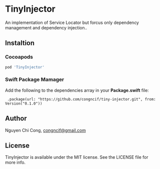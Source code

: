 # TinyInjector

An implementation of Service Locator but forcus only dependency management and dependency injection..

## Instaltion

### Cocoapods

```ruby
pod 'TinyInjector'
```

### Swift Package Mamager

Add the following to the dependencies array in your **Package.swift** file:

```
 .package(url: "https://github.com/congncif/tiny-injector.git", from: Version("0.1.0"))
```

## Author

Nguyen Chi Cong, [congncif@gmail.com]()

## License

TinyInjector is available under the MIT license. See the LICENSE file for more info.
